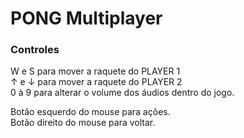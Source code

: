 # PONG Multiplayer

<h3>Controles</h3>

W e S para mover a raquete do PLAYER 1<br>
↑ e ↓ para mover a raquete do PLAYER 2<br>
0 à 9 para alterar o volume dos áudios dentro do jogo.

Botão esquerdo do mouse para ações.<br>
Botão direito do mouse para voltar.
